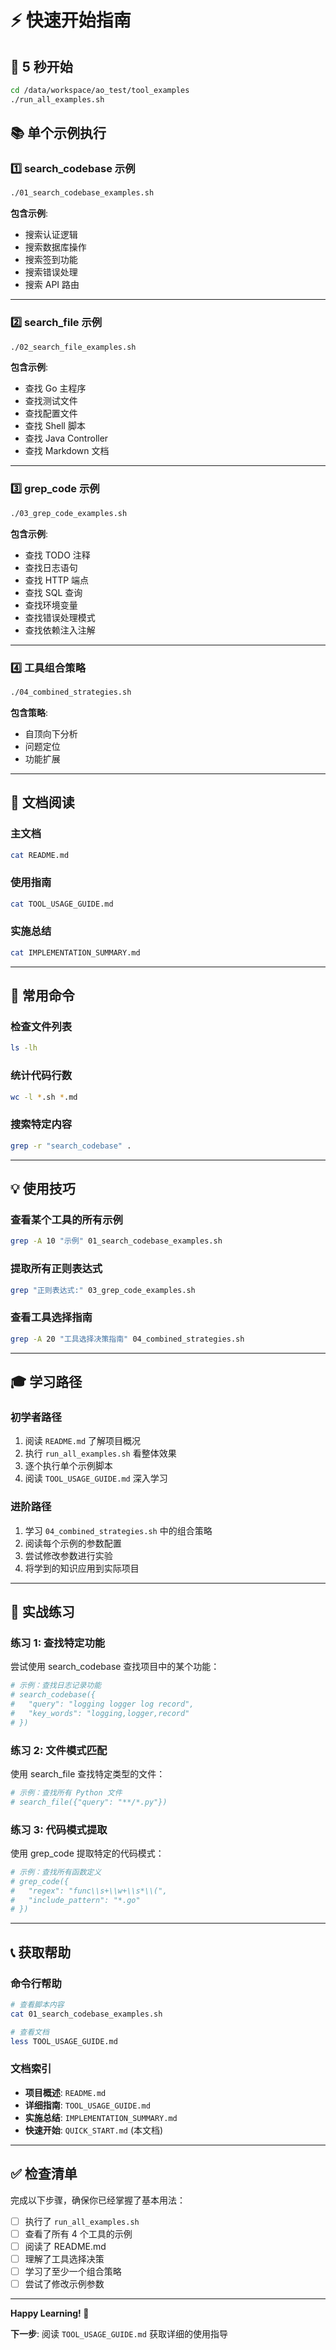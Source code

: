 # ⚡ 快速开始指南

## 🎯 5 秒开始

```bash
cd /data/workspace/ao_test/tool_examples
./run_all_examples.sh
```

## 📚 单个示例执行

### 1️⃣ search_codebase 示例

```bash
./01_search_codebase_examples.sh
```

**包含示例**:
- 搜索认证逻辑
- 搜索数据库操作
- 搜索签到功能
- 搜索错误处理
- 搜索 API 路由

---

### 2️⃣ search_file 示例

```bash
./02_search_file_examples.sh
```

**包含示例**:
- 查找 Go 主程序
- 查找测试文件
- 查找配置文件
- 查找 Shell 脚本
- 查找 Java Controller
- 查找 Markdown 文档

---

### 3️⃣ grep_code 示例

```bash
./03_grep_code_examples.sh
```

**包含示例**:
- 查找 TODO 注释
- 查找日志语句
- 查找 HTTP 端点
- 查找 SQL 查询
- 查找环境变量
- 查找错误处理模式
- 查找依赖注入注解

---

### 4️⃣ 工具组合策略

```bash
./04_combined_strategies.sh
```

**包含策略**:
- 自顶向下分析
- 问题定位
- 功能扩展

---

## 📖 文档阅读

### 主文档

```bash
cat README.md
```

### 使用指南

```bash
cat TOOL_USAGE_GUIDE.md
```

### 实施总结

```bash
cat IMPLEMENTATION_SUMMARY.md
```

---

## 🔧 常用命令

### 检查文件列表

```bash
ls -lh
```

### 统计代码行数

```bash
wc -l *.sh *.md
```

### 搜索特定内容

```bash
grep -r "search_codebase" .
```

---

## 💡 使用技巧

### 查看某个工具的所有示例

```bash
grep -A 10 "示例" 01_search_codebase_examples.sh
```

### 提取所有正则表达式

```bash
grep "正则表达式:" 03_grep_code_examples.sh
```

### 查看工具选择指南

```bash
grep -A 20 "工具选择决策指南" 04_combined_strategies.sh
```

---

## 🎓 学习路径

### 初学者路径

1. 阅读 `README.md` 了解项目概况
2. 执行 `run_all_examples.sh` 看整体效果
3. 逐个执行单个示例脚本
4. 阅读 `TOOL_USAGE_GUIDE.md` 深入学习

### 进阶路径

1. 学习 `04_combined_strategies.sh` 中的组合策略
2. 阅读每个示例的参数配置
3. 尝试修改参数进行实验
4. 将学到的知识应用到实际项目

---

## 🚀 实战练习

### 练习 1: 查找特定功能

尝试使用 search_codebase 查找项目中的某个功能：

```bash
# 示例：查找日志记录功能
# search_codebase({
#   "query": "logging logger log record",
#   "key_words": "logging,logger,record"
# })
```

### 练习 2: 文件模式匹配

使用 search_file 查找特定类型的文件：

```bash
# 示例：查找所有 Python 文件
# search_file({"query": "**/*.py"})
```

### 练习 3: 代码模式提取

使用 grep_code 提取特定的代码模式：

```bash
# 示例：查找所有函数定义
# grep_code({
#   "regex": "func\\s+\\w+\\s*\\(",
#   "include_pattern": "*.go"
# })
```

---

## 📞 获取帮助

### 命令行帮助

```bash
# 查看脚本内容
cat 01_search_codebase_examples.sh

# 查看文档
less TOOL_USAGE_GUIDE.md
```

### 文档索引

- **项目概述**: `README.md`
- **详细指南**: `TOOL_USAGE_GUIDE.md`
- **实施总结**: `IMPLEMENTATION_SUMMARY.md`
- **快速开始**: `QUICK_START.md` (本文档)

---

## ✅ 检查清单

完成以下步骤，确保你已经掌握了基本用法：

- [ ] 执行了 `run_all_examples.sh`
- [ ] 查看了所有 4 个工具的示例
- [ ] 阅读了 README.md
- [ ] 理解了工具选择决策
- [ ] 学习了至少一个组合策略
- [ ] 尝试了修改示例参数

---

**Happy Learning! 🎉**

**下一步**: 阅读 `TOOL_USAGE_GUIDE.md` 获取详细的使用指导
